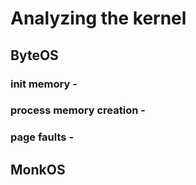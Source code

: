 # Analyzing the kernel

## ByteOS

### init memory - 

### process memory creation -

### page faults - 

## MonkOS

